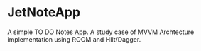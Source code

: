 # JetNoteApp

A simple TO DO Notes App. A study case of MVVM Archtecture implementation using ROOM and HIlt/Dagger.
